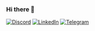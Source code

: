 ### Hi there 👋
<a href='https://discordapp.com/users/122337782218752004'>![Discord](https://img.shields.io/badge/Discord-%235865F2.svg?style=for-the-badge&logo=discord&logoColor=white)</a>
<a href='https://t.me/YaroslavPervushin'>![LinkedIn](https://img.shields.io/badge/linkedin-%230077B5.svg?style=for-the-badge&logo=linkedin&logoColor=white)</a>
<a href='https://t.me/YaroslavPervushin'>![Telegram](https://img.shields.io/badge/Telegram-2CA5E0?style=for-the-badge&logo=telegram&logoColor=white)</a>

<!--
**ZioGrape/ZioGrape** is a ✨ _special_ ✨ repository because its `README.md` (this file) appears on your GitHub profile.

Here are some ideas to get you started:

- 🔭 I’m currently working on ...
- 🌱 I’m currently learning ...
- 👯 I’m looking to collaborate on ...
- 🤔 I’m looking for help with ...
- 💬 Ask me about ...
- 📫 How to reach me: ...
- 😄 Pronouns: ...
- ⚡ Fun fact: ...
-->
